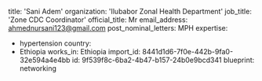title: 'Sani Adem'
organization: 'Ilubabor Zonal Health Department'
job_title: 'Zone CDC Coordinator'
official_title: Mr
email_address: ahmednursani123@gmail.com
post_nominal_letters: MPH
expertise:
  - hypertension
country:
  - Ethiopia
works_in: Ethiopia
import_id: 8441d1d6-7f0e-442b-9fa0-32e594a4e4bb
id: 9f539f8c-6ba2-4b47-b157-24b0e9bcd341
blueprint: networking
